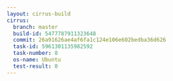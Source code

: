 ```yaml
---
layout: cirrus-build
cirrus:
  branch: master
  build-id: 5477787911323648
  commit: 26a91626ae4af6fa1c124e106e602bedba36d626
  task-id: 5961301135982592
  task-number: 8
  os-name: Ubuntu
  test-result: 0
---
```

